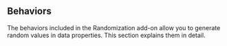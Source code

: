 ## Behaviors

The behaviors included in the Randomization add-on allow you to generate random values in data properties. This section explains them in detail.